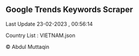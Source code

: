 

## Google Trends Keywords Scraper 
 
Last Update 23-02-2023 , 00:56:14

Country List :
VIETNAM.json



© Abdul Muttaqin 

